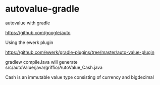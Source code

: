 autovalue-gradle
================

autovalue with gradle

https://github.com/google/auto

Using the ewerk plugin 

https://github.com/ewerk/gradle-plugins/tree/master/auto-value-plugin

gradlew compileJava will generate src/autoValue/java/griffio/AutoValue_Cash.java

Cash is an immutable value type consisting of currency and bigdecimal
